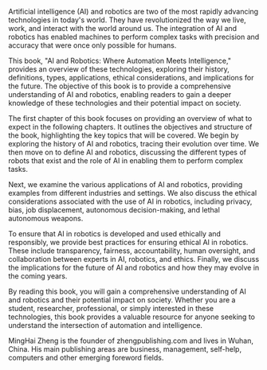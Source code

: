 
Artificial intelligence (AI) and robotics are two of the most rapidly advancing technologies in today's world. They have revolutionized the way we live, work, and interact with the world around us. The integration of AI and robotics has enabled machines to perform complex tasks with precision and accuracy that were once only possible for humans.

This book, "AI and Robotics: Where Automation Meets Intelligence," provides an overview of these technologies, exploring their history, definitions, types, applications, ethical considerations, and implications for the future. The objective of this book is to provide a comprehensive understanding of AI and robotics, enabling readers to gain a deeper knowledge of these technologies and their potential impact on society.

The first chapter of this book focuses on providing an overview of what to expect in the following chapters. It outlines the objectives and structure of the book, highlighting the key topics that will be covered. We begin by exploring the history of AI and robotics, tracing their evolution over time. We then move on to define AI and robotics, discussing the different types of robots that exist and the role of AI in enabling them to perform complex tasks.

Next, we examine the various applications of AI and robotics, providing examples from different industries and settings. We also discuss the ethical considerations associated with the use of AI in robotics, including privacy, bias, job displacement, autonomous decision-making, and lethal autonomous weapons.

To ensure that AI in robotics is developed and used ethically and responsibly, we provide best practices for ensuring ethical AI in robotics. These include transparency, fairness, accountability, human oversight, and collaboration between experts in AI, robotics, and ethics. Finally, we discuss the implications for the future of AI and robotics and how they may evolve in the coming years.

By reading this book, you will gain a comprehensive understanding of AI and robotics and their potential impact on society. Whether you are a student, researcher, professional, or simply interested in these technologies, this book provides a valuable resource for anyone seeking to understand the intersection of automation and intelligence.

MingHai Zheng is the founder of zhengpublishing.com and lives in Wuhan, China. His main publishing areas are business, management, self-help, computers and other emerging foreword fields.
